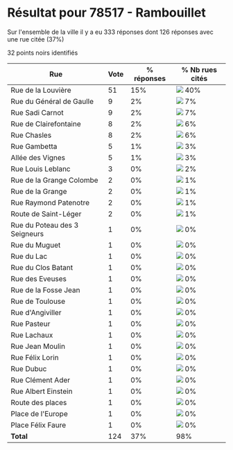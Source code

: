 # Résultat pour 78517 - Rambouillet

Sur l'ensemble de la ville il y a eu 333 réponses dont 126 réponses avec une rue citée (37%)

32 points noirs identifiés

| Rue | Vote | % réponses | % Nb rues cités|
|-----|------|------------|----------------|
| Rue de la Louvière | 51 | 15% | <img src="../../img/bar_40.gif" />&nbsp;40%|
| Rue du Général de Gaulle | 9 | 2% | <img src="../../img/bar_7.gif" />&nbsp;7%|
| Rue Sadi Carnot | 9 | 2% | <img src="../../img/bar_7.gif" />&nbsp;7%|
| Rue de Clairefontaine | 8 | 2% | <img src="../../img/bar_6.gif" />&nbsp;6%|
| Rue Chasles | 8 | 2% | <img src="../../img/bar_6.gif" />&nbsp;6%|
| Rue Gambetta | 5 | 1% | <img src="../../img/bar_3.gif" />&nbsp;3%|
| Allée des Vignes | 5 | 1% | <img src="../../img/bar_3.gif" />&nbsp;3%|
| Rue Louis Leblanc | 3 | 0% | <img src="../../img/bar_2.gif" />&nbsp;2%|
| Rue de la Grange Colombe | 2 | 0% | <img src="../../img/bar_1.gif" />&nbsp;1%|
| Rue de la Grange | 2 | 0% | <img src="../../img/bar_1.gif" />&nbsp;1%|
| Rue Raymond Patenotre | 2 | 0% | <img src="../../img/bar_1.gif" />&nbsp;1%|
| Route de Saint-Léger | 2 | 0% | <img src="../../img/bar_1.gif" />&nbsp;1%|
| Rue du Poteau des 3 Seigneurs | 1 | 0% | <img src="../../img/bar_0.gif" />&nbsp;0%|
| Rue du Muguet | 1 | 0% | <img src="../../img/bar_0.gif" />&nbsp;0%|
| Rue du Lac | 1 | 0% | <img src="../../img/bar_0.gif" />&nbsp;0%|
| Rue du Clos Batant | 1 | 0% | <img src="../../img/bar_0.gif" />&nbsp;0%|
| Rue des Eveuses | 1 | 0% | <img src="../../img/bar_0.gif" />&nbsp;0%|
| Rue de la Fosse Jean | 1 | 0% | <img src="../../img/bar_0.gif" />&nbsp;0%|
| Rue de Toulouse | 1 | 0% | <img src="../../img/bar_0.gif" />&nbsp;0%|
| Rue d'Angiviller | 1 | 0% | <img src="../../img/bar_0.gif" />&nbsp;0%|
| Rue Pasteur | 1 | 0% | <img src="../../img/bar_0.gif" />&nbsp;0%|
| Rue Lachaux | 1 | 0% | <img src="../../img/bar_0.gif" />&nbsp;0%|
| Rue Jean Moulin | 1 | 0% | <img src="../../img/bar_0.gif" />&nbsp;0%|
| Rue Félix Lorin | 1 | 0% | <img src="../../img/bar_0.gif" />&nbsp;0%|
| Rue Dubuc | 1 | 0% | <img src="../../img/bar_0.gif" />&nbsp;0%|
| Rue Clément Ader | 1 | 0% | <img src="../../img/bar_0.gif" />&nbsp;0%|
| Rue Albert Einstein | 1 | 0% | <img src="../../img/bar_0.gif" />&nbsp;0%|
| Route des places | 1 | 0% | <img src="../../img/bar_0.gif" />&nbsp;0%|
| Place de l'Europe | 1 | 0% | <img src="../../img/bar_0.gif" />&nbsp;0%|
| Place Félix Faure | 1 | 0% | <img src="../../img/bar_0.gif" />&nbsp;0%|
| **Total** | 124 | 37% | 98%|
